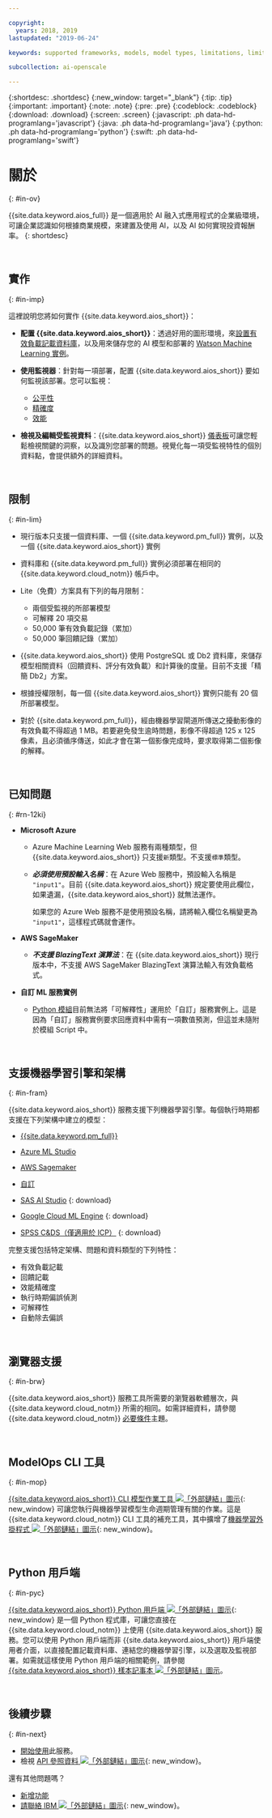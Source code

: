 ```yaml
---

copyright:
  years: 2018, 2019
lastupdated: "2019-06-24"

keywords: supported frameworks, models, model types, limitations, limits

subcollection: ai-openscale

---
```


{:shortdesc: .shortdesc}
{:new_window: target="_blank"}
{:tip: .tip}
{:important: .important}
{:note: .note}
{:pre: .pre}
{:codeblock: .codeblock}
{:download: .download}
{:screen: .screen}
{:javascript: .ph data-hd-programlang='javascript'}
{:java: .ph data-hd-programlang='java'}
{:python: .ph data-hd-programlang='python'}
{:swift: .ph data-hd-programlang='swift'}

# 關於
{: #in-ov}

{{site.data.keyword.aios_full}} 是一個適用於 AI 融入式應用程式的企業級環境，可讓企業認識如何根據商業規模，來建置及使用 AI，以及 AI 如何實現投資報酬率。
{: shortdesc}

<p>&nbsp;</p>

## 實作
{: #in-imp}

這裡說明您將如何實作 {{site.data.keyword.aios_short}}：

- **配置 {{site.data.keyword.aios_short}}**：透過好用的圖形環境，來[設置有效負載記載資料庫](/docs/services/ai-openscale?topic=ai-openscale-connect-db)，以及用來儲存您的 AI 模型和部署的 [Watson Machine Learning 實例](/docs/services/ai-openscale?topic=ai-openscale-wml-connect)。

- **使用監視器**：針對每一項部署，配置 {{site.data.keyword.aios_short}} 要如何監視該部署。您可以監視：

    - [公平性](/docs/services/ai-openscale?topic=ai-openscale-mf-monitor)
    - [精確度](/docs/services/ai-openscale?topic=ai-openscale-acc-monitor)
    - [效能](/docs/services/ai-openscale?topic=ai-openscale-anlz_metrics#anlz_metrics_performance)

- **檢視及編輯受監視資料**：{{site.data.keyword.aios_short}} [儀表板](/docs/services/ai-openscale?topic=ai-openscale-io-ov)可讓您輕鬆檢視關鍵的洞察，以及識別您部署的問題。視覺化每一項受監視特性的個別資料點，會提供額外的詳細資料。

<p>&nbsp;</p>

## 限制
{: #in-lim}

- 現行版本只支援一個資料庫、一個 {{site.data.keyword.pm_full}} 實例，以及一個 {{site.data.keyword.aios_short}} 實例

- 資料庫和 {{site.data.keyword.pm_full}} 實例必須部署在相同的 {{site.data.keyword.cloud_notm}} 帳戶中。

- Lite（免費）方案具有下列的每月限制：

    - 兩個受監視的所部署模型
    - 可解釋 20 項交易
    - 50,000 筆有效負載記錄（累加）
    - 50,000 筆回饋記錄（累加）

- {{site.data.keyword.aios_short}} 使用 PostgreSQL 或 Db2 資料庫，來儲存模型相關資料（回饋資料、評分有效負載）和計算後的度量。目前不支援「精簡 Db2」方案。

- 根據授權限制，每一個 {{site.data.keyword.aios_short}} 實例只能有 20 個所部署模型。

- 對於 {{site.data.keyword.pm_full}}，經由機器學習閘道所傳送之擾動影像的有效負載不得超過 1 MB。若要避免發生逾時問題，影像不得超過 125 x 125 像素，且必須循序傳送，如此才會在第一個影像完成時，要求取得第二個影像的解釋。


<p>&nbsp;</p>

## 已知問題
{: #rn-12ki}

- **Microsoft Azure**

    - Azure Machine Learning Web 服務有兩種類型，但 {{site.data.keyword.aios_short}} 只支援`新`類型。不支援`標準`類型。

    - __*必須使用預設輸入名稱*__：在 Azure Web 服務中，預設輸入名稱是 `"input1"`。目前 {{site.data.keyword.aios_short}} 規定要使用此欄位，如果遺漏，{{site.data.keyword.aios_short}} 就無法運作。

      如果您的 Azure Web 服務不是使用預設名稱，請將輸入欄位名稱變更為 `"input1"`，這樣程式碼就會運作。

- **AWS SageMaker**

    - __*不支援 BlazingText 演算法*__：在 {{site.data.keyword.aios_short}} 現行版本中，不支援 AWS SageMaker BlazingText 演算法輸入有效負載格式。

- **自訂 ML 服務實例**

    - [Python 模組](/docs/services/ai-openscale?topic=ai-openscale-as-module)目前無法將「可解釋性」運用於「自訂」服務實例上。這是因為「自訂」服務實例要求回應資料中需有一項數值預測，但這並未隨附於模組 Script 中。

<p>&nbsp;</p>

## 支援機器學習引擎和架構
{: #in-fram}

{{site.data.keyword.aios_short}} 服務支援下列機器學習引擎。每個執行時期都支援在下列架構中建立的模型：

- [{{site.data.keyword.pm_full}}](/docs/services/ai-openscale?topic=ai-openscale-frmwrks-wml#frmwrks-wml) 
- [Azure ML Studio](/docs/services/ai-openscale?topic=ai-openscale-frmwrks-azure#frmwrks-azure)
- [AWS Sagemaker](/docs/services/ai-openscale?topic=ai-openscale-frmwrks-aws-sage#frmwrks-aws-sage)
- [自訂](/docs/services/ai-openscale?topic=ai-openscale-frmwrks-custom#frmwrks-custom)


- [SAS AI Studio](/docs/services/ai-openscale?topic=ai-openscale-frmwrks-sas#frmwrks-sas)
{: download}
- [Google Cloud ML Engine](/docs/services/ai-openscale?topic=ai-openscale-frmwrks-google#frmwrks-google)
{: download}
- [SPSS C&DS（僅適用於 ICP）](/docs/services/ai-openscale?topic=ai-openscale-frmwrks-spss#frmwrks-spss)
{: download}

完整支援包括特定架構、問題和資料類型的下列特性：

- 有效負載記載	
- 回饋記載	
- 效能精確度	
- 執行時期偏誤偵測	
- 可解釋性	
- 自動除去偏誤

<p>&nbsp;</p>

## 瀏覽器支援
{: #in-brw}

{{site.data.keyword.aios_short}} 服務工具所需要的瀏覽器軟體層次，與 {{site.data.keyword.cloud_notm}} 所需的相同。如需詳細資料，請參閱 {{site.data.keyword.cloud_notm}} [必要條件](/docs/overview?topic=overview-prereqs-platform#browsers-platform)主題。

<p>&nbsp;</p>

## ModelOps CLI 工具
{: #in-mop}

[{{site.data.keyword.aios_short}} CLI 模型作業工具 ![「外部鏈結」圖示](../../icons/launch-glyph.svg "「外部鏈結」圖示")](https://github.com/IBM-Watson/aiopenscale-modelops-cli){: new_window} 可讓您執行與機器學習模型生命週期管理有關的作業。這是 {{site.data.keyword.cloud_notm}} CLI 工具的補充工具，其中擴增了[機器學習外掛程式 ![「外部鏈結」圖示](../../icons/launch-glyph.svg "「外部鏈結」圖示")](https://www.ibm.com/support/knowledgecenter/DSXDOC/analyze-data/ml_dlaas_environment.html){: new_window}。

<p>&nbsp;</p>

## Python 用戶端
{: #in-pyc}

[{{site.data.keyword.aios_short}} Python 用戶端 ![「外部鏈結」圖示](../../icons/launch-glyph.svg "「外部鏈結」圖示")](http://ai-openscale-python-client.mybluemix.net/){: new_window} 是一個 Python 程式庫，可讓您直接在 {{site.data.keyword.cloud_notm}} 上使用 {{site.data.keyword.aios_short}} 服務。您可以使用 Python 用戶端而非 {{site.data.keyword.aios_short}} 用戶端使用者介面，以直接配置記載資料庫、連結您的機器學習引擎，以及選取及監視部署。如需就這樣使用 Python 用戶端的相關範例，請參閱 [{{site.data.keyword.aios_short}} 樣本記事本 ![「外部鏈結」圖示](../../icons/launch-glyph.svg "「外部鏈結」圖示")](https://github.com/pmservice/ai-openscale-tutorials/tree/master/notebooks)。

<p>&nbsp;</p>

## 後續步驟
{: #in-next}

- [開始使用](/docs/services/ai-openscale?topic=ai-openscale-gettingstarted)此服務。
- 檢視 [API 參照資料 ![「外部鏈結」圖示](../../icons/launch-glyph.svg "「外部鏈結」圖示")](https://{DomainName}/apidocs/ai-openscale){: new_window}。

還有其他問題嗎？ 

- [新增功能](/docs/services/ai-openscale?topic=ai-openscale-rn-relnotes)
- [請聯絡 IBM ![「外部鏈結」圖示](../../icons/launch-glyph.svg "「外部鏈結」圖示")](https://www.ibm.com/account/reg/us-en/signup?formid=MAIL-watson){: new_window}。
